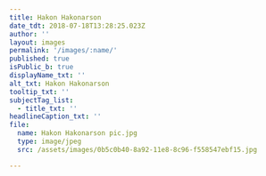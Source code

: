```yaml
---
title: Hakon Hakonarson
date_tdt: 2018-07-18T13:28:25.023Z
author: ''
layout: images
permalink: '/images/:name/'
published: true
isPublic_b: true
displayName_txt: ''
alt_txt: Hakon Hakonarson
tooltip_txt: ''
subjectTag_list:
  - title_txt: ''
headlineCaption_txt: ''
file:
  name: Hakon Hakonarson pic.jpg
  type: image/jpeg
  src: /assets/images/0b5c0b40-8a92-11e8-8c96-f558547ebf15.jpg

---
```


